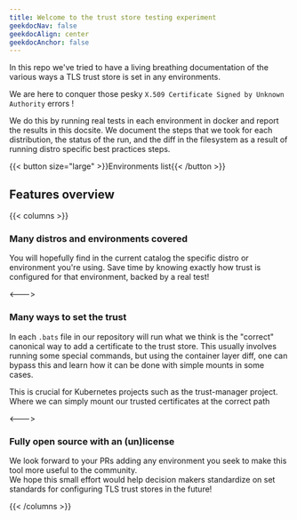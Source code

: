 ```yaml
---
title: Welcome to the trust store testing experiment
geekdocNav: false
geekdocAlign: center
geekdocAnchor: false
---
```


In this repo we've tried to have a living breathing documentation of the various ways a TLS trust store is set in any environments.

We are here to conquer those pesky `X.509 Certificate Signed by Unknown Authority` errors !

We do this by running real tests in each environment in docker and report the results in this docsite.
We document the steps that we took for each distribution, the status of the run, and the diff in the filesystem as a result of running distro specific best practices steps.

{{< button size="large" >}}Environments list{{< /button >}}

## Features overview

{{< columns >}}

### Many distros and environments covered 

You will hopefully find in the current catalog the specific distro or environment you're using. Save time by knowing exactly how trust is configured for that environment, backed by a real test!

<--->

### Many ways to set the trust 

In each `.bats` file in our repository will run what we think is the "correct" canonical way to add a certificate to the trust store.
This usually involves running some special commands, but using the container layer diff, one can bypass this and learn how it can be done with simple mounts in some cases.

This is crucial for Kubernetes projects such as the trust-manager project. Where we can simply mount our trusted certificates at the correct path

<--->

### Fully open source with an (un)license

We look forward to your PRs adding any environment you seek to make this tool more useful to the community. \
We hope this small effort would help decision makers standardize on set standards for configuring TLS trust stores in the future!

{{< /columns >}}
